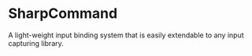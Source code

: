 SharpCommand
============

A light-weight input binding system that is easily extendable to any input capturing library.